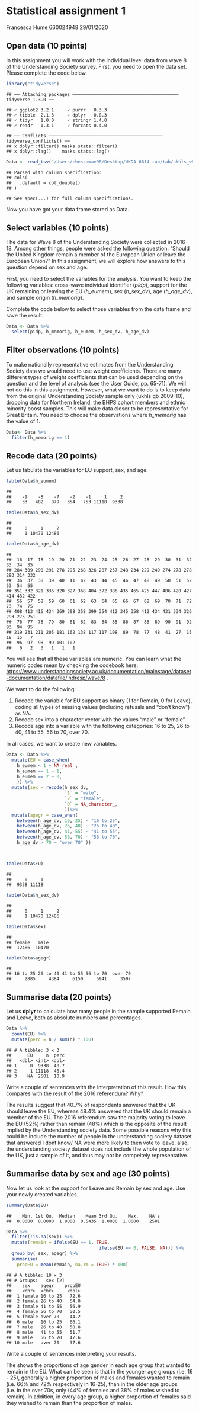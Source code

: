 Statistical assignment 1
================
Francesca Hume 660024948
29/01/2020

## Open data (10 points)

In this assignment you will work with the individual level data from
wave 8 of the Understanding Society survey. First, you need to open the
data set. Please complete the code
    below.

``` r
library("tidyverse")
```

    ## ── Attaching packages ──────────────────────────────────────── tidyverse 1.3.0 ──

    ## ✓ ggplot2 3.2.1     ✓ purrr   0.3.3
    ## ✓ tibble  2.1.3     ✓ dplyr   0.8.3
    ## ✓ tidyr   1.0.0     ✓ stringr 1.4.0
    ## ✓ readr   1.3.1     ✓ forcats 0.4.0

    ## ── Conflicts ─────────────────────────────────────────── tidyverse_conflicts() ──
    ## x dplyr::filter() masks stats::filter()
    ## x dplyr::lag()    masks stats::lag()

``` r
Data <- read_tsv("/Users/chescamae98/Desktop/UKDA-6614-tab/tab/ukhls_w8/h_indresp.tab")
```

    ## Parsed with column specification:
    ## cols(
    ##   .default = col_double()
    ## )

    ## See spec(...) for full column specifications.

Now you have got your data frame stored as Data.

## Select variables (10 points)

The data for Wave 8 of the Understanding Society were collected in
2016-18. Among other things, people were asked the following question:
“Should the United Kingdom remain a member of the European Union or
leave the European Union?” In this assignment, we will explore how
answers to this question depend on sex and age.

First, you need to select the variables for the analysis. You want to
keep the following variables: cross-wave individual identifier (*pidp*),
support for the UK remaining or leaving the EU (*h\_eumem*), sex
(*h\_sex\_dv*), age (*h\_age\_dv*), and sample origin (*h\_memorig*).

Complete the code below to select those variables from the data frame
and save the result.

``` r
Data <- Data %>%
  select(pidp, h_memorig, h_eumem, h_sex_dv, h_age_dv)
```

## Filter observations (10 points)

To make nationally representative estimates from the Understanding
Society data we would need to use weight coefficients. There are many
different types of weight coefficients that can be used depending on the
question and the level of analysis (see the User Guide, pp. 65-71). We
will not do this in this assignment. However, what we want to do is to
keep data from the original Understanding Society sample only (ukhls gb
2009-10), dropping data for Northern Ireland, the BHPS cohort members
and ethnic minority boost samples. This will make data closer to be
representative for Great Britain. You need to choose the observations
where *h\_memorig* has the value of 1.

``` r
Data<- Data %>%
  filter(h_memorig == 1)
```

## Recode data (20 points)

Let us tabulate the variables for EU support, sex, and age.

``` r
table(Data$h_eumem)
```

    ## 
    ##    -9    -8    -7    -2    -1     1     2 
    ##    33   482   879   354   753 11118  9338

``` r
table(Data$h_sex_dv)
```

    ## 
    ##     0     1     2 
    ##     1 10470 12486

``` r
table(Data$h_age_dv)
```

    ## 
    ##  16  17  18  19  20  21  22  23  24  25  26  27  28  29  30  31  32  33  34  35 
    ## 284 309 290 291 278 295 268 326 287 257 243 234 229 249 274 278 278 293 314 332 
    ##  36  37  38  39  40  41  42  43  44  45  46  47  48  49  50  51  52  53  54  55 
    ## 351 332 321 336 320 327 368 404 372 386 435 465 425 447 406 420 427 414 432 422 
    ##  56  57  58  59  60  61  62  63  64  65  66  67  68  69  70  71  72  73  74  75 
    ## 408 413 416 434 369 398 358 399 354 412 345 358 412 434 431 334 326 293 275 251 
    ##  76  77  78  79  80  81  82  83  84  85  86  87  88  89  90  91  92  93  94  95 
    ## 219 231 211 205 181 162 138 117 117 108  89  78  77  48  41  27  15  18  15   7 
    ##  96  97  98  99 101 102 
    ##   6   2   3   1   1   1

You will see that all these variables are numeric. You can learn what
the numeric codes mean by checking the codebook here:
<https://www.understandingsociety.ac.uk/documentation/mainstage/dataset-documentation/datafile/indresp/wave/8>
.

We want to do the following:

1)  Recode the variable for EU support as binary (1 for Remain, 0 for
    Leave), coding all types of missing values (including refusals and
    “don’t know”) as NA.
2)  Recode sex into a character vector with the values “male” or
    “female”.
3)  Recode age into a variable with the following categories: 16 to 25,
    26 to 40, 41 to 55, 56 to 70, over 70.

In all cases, we want to create new variables.

``` r
Data <- Data %>%
  mutate(EU = case_when(
    h_eumem < 1 ~ NA_real_,
    h_eumem == 1 ~ 1,
    h_eumem == 2 ~ 0,
    )) %>%
  mutate(sex = recode(h_sex_dv,
                      `1` = "male",
                      `2` = "female",
                      `0` = NA_character_,
                      ))%>%
  mutate(agegr = case_when(
    between(h_age_dv, 16, 25) ~ "16 to 25",
    between(h_age_dv, 26, 40) ~ "26 to 40",
    between(h_age_dv, 41, 55) ~ "41 to 55",
    between(h_age_dv, 56, 70) ~ "56 to 70",
    h_age_dv > 70 ~ "over 70" ))



table(Data$EU)
```

    ## 
    ##     0     1 
    ##  9338 11118

``` r
table(Data$h_sex_dv)
```

    ## 
    ##     0     1     2 
    ##     1 10470 12486

``` r
table(Data$sex)
```

    ## 
    ## female   male 
    ##  12486  10470

``` r
table(Data$agegr)
```

    ## 
    ## 16 to 25 26 to 40 41 to 55 56 to 70  over 70 
    ##     2885     4384     6150     5941     3597

## Summarise data (20 points)

Let us **dplyr** to calculate how many people in the sample supported
Remain and Leave, both as absolute numbers and percentages.

``` r
Data %>%
  count(EU) %>%
  mutate(perc = n / sum(n) * 100)
```

    ## # A tibble: 3 x 3
    ##      EU     n  perc
    ##   <dbl> <int> <dbl>
    ## 1     0  9338  40.7
    ## 2     1 11118  48.4
    ## 3    NA  2501  10.9

Write a couple of sentences with the interpretation of this result. How
this compares with the result of the 2016 referendum? Why?

The results suggest that 40.7% of respondents answered that the UK
should leave the EU, whereas 48.4% answered that the UK should remain a
member of the EU. The 2016 referendum saw the majority voting to leave
the EU (52%) rather than remain (48%) which is the opposite of the
result implied by the Understanding society data. Some possible reasons
why this could be include the number of people in the understanding
society dataset that answered I dont know/ NA were more likely to then
vote to leave, also, the understanding society dataset does not include
the whole population of the UK, just a sample of it, and thus may not be
compeltely representative.

## Summarise data by sex and age (30 points)

Now let us look at the support for Leave and Remain by sex and age. Use
your newly created variables.

``` r
summary(Data$EU)
```

    ##    Min. 1st Qu.  Median    Mean 3rd Qu.    Max.    NA's 
    ##  0.0000  0.0000  1.0000  0.5435  1.0000  1.0000    2501

``` r
Data %>%
  filter(!is.na(sex)) %>%
  mutate(remain = ifelse(EU == 1, TRUE,
                                   ifelse(EU == 0, FALSE, NA))) %>%
  group_by( sex, agegr) %>%
  summarise(
    propEU = mean(remain, na.rm = TRUE) * 100)
```

    ## # A tibble: 10 x 3
    ## # Groups:   sex [2]
    ##    sex    agegr    propEU
    ##    <chr>  <chr>     <dbl>
    ##  1 female 16 to 25   72.6
    ##  2 female 26 to 40   64.0
    ##  3 female 41 to 55   56.9
    ##  4 female 56 to 70   50.5
    ##  5 female over 70    44.2
    ##  6 male   16 to 25   66.1
    ##  7 male   26 to 40   58.8
    ##  8 male   41 to 55   51.7
    ##  9 male   56 to 70   47.6
    ## 10 male   over 70    37.6

Write a couple of sentences interpreting your results.

The shows the proportions of age gender in each age group that wanted to
remain in the EU. What can be seen is that in the younger age groups
(i.e. 16 - 25), generally a higher proportion of males and females
wanted to remain (i.e. 66% and 72% respectively in 16-25), than in the
older age groups (i.e. in the over 70s, only (44% of females and 38% of
males wished to remain). In addition, in every age group, a higher
proportion of females said they wished to remain than the proportion of
males.
